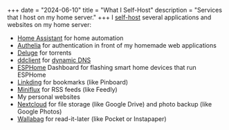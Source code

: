 +++
date = "2024-06-10"
title = "What I Self-Host"
description = "Services that I host on my home server."
+++
I [self-host](https://en.wikipedia.org/wiki/Self-hosting_(web_services)) several applications and websites on my home server:
- [Home Assistant](https://www.home-assistant.io/) for home automation
- [Authelia](https://www.authelia.com/) for authentication in front of my homemade web applications
- [Deluge](https://deluge-torrent.org/) for torrents
- [ddclient](https://ddclient.net/) for [dynamic DNS](https://en.wikipedia.org/wiki/Dynamic_DNS)
- [ESPHome](https://esphome.io/) Dashboard for flashing smart home devices that run ESPHome
- [Linkding](https://github.com/sissbruecker/linkding) for bookmarks (like Pinboard)
- [Miniflux](https://miniflux.app/) for RSS feeds (like Feedly)
- My personal websites
- [Nextcloud](https://nextcloud.com/) for file storage (like Google Drive) and photo backup (like Google Photos)
- [Wallabag](https://wallabag.org/) for read-it-later (like Pocket or Instapaper)
